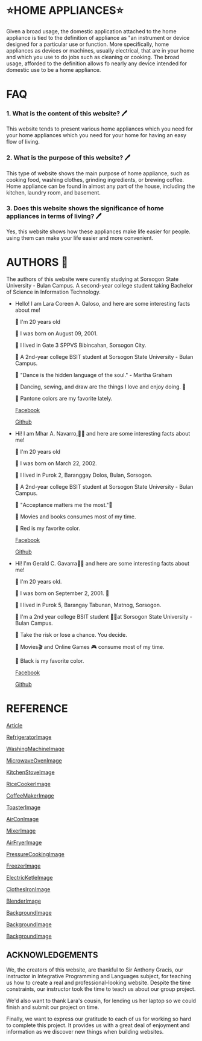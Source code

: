 # ⭐HOME APPLIANCES⭐
 
Given a broad usage, the domestic application attached to the home appliance is tied to the definition of appliance as "an instrument or device designed for a particular use or function. More specifically, home appliances as devices or machines, usually electrical, that are in your home and which you use to do jobs such as cleaning or cooking. The broad usage, afforded to the definition allows fo nearly any device intended for domestic use to be a home appliance.


# FAQ

### 1. What is the content of this website?  🖊️

This website tends to present various home appliances which you need for your home appliances which you need for your home for having an easy flow of living.

### 2. What is the purpose of this website?  🖊️

This type of website shows the main purpose of home appliance, such as cooking food, washing clothes, grinding ingredients, or brewing coffee. Home appliance can be found in almost any part of the house, including the kitchen, laundry room, and basement.

### 3. Does this website shows the significance of home appliances in terms of living?  🖊️

Yes, this website shows how these appliances make life easier for people. using them can make your life easier and  more convenient. 


  
# AUTHORS 📒
The authors of this website were curently studying at Sorsogon State University - Bulan Campus. A second-year college student taking Bachelor of Science in Information Technology. 


  * Hello! I am Lara Coreen A. Galoso, and here are some interesting facts about me!

       I'm 20 years old

       I was born on August 09, 2001. 

       I lived in Gate 3 SPPVS Bibincahan, Sorsogon City.

       A 2nd-year college BSIT student at Sorsogon State University - Bulan Campus.

       "Dance is the hidden language of the soul." - Martha Graham

       Dancing, sewing, and draw are the things I love and enjoy doing. 💃

       Pantone colors are my favorite lately.
  
      [Facebook](https://web.facebook.com/lc.galoso)
      
      [Github](https://github.com/laragaloso) 
            
  
  * Hi! I am Mhar A. Navarro,👨‍🎓 and here are some interesting facts about me!

       I'm 20 years old

       I was born on March 22, 2002.
      
       I lived in Purok 2, Baranggay Dolos, Bulan, Sorsogon.

       A 2nd-year college BSIT student at Sorsogon State University - Bulan Campus.

       "Acceptance matters me the most."🎉

       Movies and books consumes most of my time.

       Red is my favorite color.

      [Facebook](https://www.facebook.com/profile.php?id=100075392478229)
      
      [Github](https://github.com/mharnavarro22)


  
  
  * Hi! I'm Gerald C. Gavarra👨‍🎓 and here are some interesting facts about me! 

       I'm 20 years old.

       I was born on September 2, 2001. 🎉

       I lived in Purok 5, Barangay Tabunan, Matnog, Sorsogon.

       I'm a 2nd year college BSIT student 👨‍💻at Sorsogon State University - Bulan Campus.

       Take the risk or lose a chance. You decide.

       Movies🎬 and Online Games 🎮 consume most of my time.

       Black is my favorite color.  
        
      [Facebook](https://www.facebook.com/profile.php?id=100006670065294)

      [Github](https://github.com/GeraldGavarra)


# REFERENCE
[Article](https://en.m.wikipedia.org/wiki/Home_appliance)

[RefrigeratorImage](https://www.bing.com/images/search?view=detailV2&ccid=vcXzBqLA&id=87257730647F3C4BC2414622F63191DABBBFF03C&thid=OIP.vcXzBqLA1oiJUYpVON8C4AD5D5&mediaurl=https%3A%2F%2Fwww.premiumus.com%2Fdownload.php%3Fpath%3Dpremium_products%2Fwhite_goods%2Frefrigerators%2FPRF7160MS%26filename%3Dlo.jpg%26model%3Dlo_PRF7160MS.jpg&exph=450&expw=450&q=refrigerator+images&simid=608022590384265433&form=IRPRST&ck=3015A2241087046A436AD786683B0C60&selectedindex=5&ajaxhist=0&ajaxserp=0&pivotparams=insightsToken%3Dccid_fV1gZN67*cp_E6620C36F9F99955C501C5EB5E8E13D2*mid_60B78F7515C78742C549F84AA678E39B3D6F3B56*simid_607992744655022753*thid_OIP.fV1gZN67PU-Z5!_VMmNuUNQHaHa&vt=0&sim=11&iss=VSI)

[WashingMachineImage](https://www.bing.com/images/search?view=detailV2&ccid=5fcsgCtM&id=B58CC88AD421D52E507354F34E4B6F0CA51E8819&thid=OIP.5fcsgCtMA5lE9Zm4HRPm5QHaHa&mediaurl=https%3a%2f%2fwww.awardrv.com.au%2fassets%2ffull%2f9312652007834.jpg%3f20171019122918&exph=550&expw=550&q=simple+washing+machine+images&simid=607988995146844763&FORM=IRPRST&ck=5E2C34C382850E60E95D5F0BDF34C7DE&selectedIndex=15&ajaxhist=0&ajaxserp=0)

[MicrowaveOvenImage](https://www.bing.com/images/search?view=detailV2&ccid=YXKk4Hum&id=B857E4ED64B0607AD4E25C66DCECCEEA69427A69&thid=OIP.YXKk4HumnUuNFzlctuF-FgHaHa&mediaurl=https%3a%2f%2fimage.sportsmansguide.com%2fadimgs%2fl%2f2%2f297398_ts.jpg&exph=1155&expw=1155&q=Microwave+Oven+Stainless+Steel&simid=608043274948933691&FORM=IRPRST&ck=37422F195A2DCDB2D1A783BE37C80C4B&selectedIndex=2&ajaxhist=0&ajaxserp=0)

[KitchenStoveImage](https://www.bing.com/images/search?view=detailV2&ccid=msXppjcA&id=361B1C3ACBB410D961AB750E23EF86E8880141C4&thid=OIP.msXppjcAf-IZNOUdCaR2-gHaK3&mediaurl=https%3a%2f%2fthorkitchen.com%2fwp-content%2fuploads%2f2020%2f11%2f48-Inch-Gas-Range-LRG4807U-front-closed-thor-kitchen-1.jpg&exph=1000&expw=682&q=kitchen+stove+images&simid=608025055697317949&FORM=IRPRST&ck=1C392A9F9619E68EFF30ACF5283EC41A&selectedIndex=4&ajaxhist=0&ajaxserp=0)

[RiceCookerImage](https://www.bing.com/images/search?view=detailV2&ccid=psdiN%2bG%2b&id=F8C3B9DCF126A6B64476B9FE558A9E2F975AB84F&thid=OIP.psdiN-G-Pxusf9IuM108MwHaHa&mediaurl=https%3a%2f%2fcdn1.productnation.co%2fstg%2fsites%2f1%2f5fab6df5bcf07.jpeg&exph=1024&expw=1024&q=rice+cooker+images&simid=608008477120217350&FORM=IRPRST&ck=D64779E51B07D7C02607AC8B1963B573&selectedIndex=38&ajaxhist=0&ajaxserp=0)

[CoffeeMakerImage](https://www.bing.com/images/search?view=detailV2&ccid=HUcDyI7V&id=9974CACA40B44AE81D5EAD27A27C9577C31A0A6D&thid=OIP.HUcDyI7Vn1gGMVKTZ3tOLwHaHa&mediaurl=https%3a%2f%2fi5.walmartimages.ca%2fimages%2fEnlarge%2f530%2f995%2f6000197530995.jpg&exph=1500&expw=1500&q=coffee+maker+image&simid=608017457908222454&FORM=IRPRST&ck=87CAB93D163487B662227B0B5683D6D5&selectedIndex=4&ajaxhist=0&ajaxserp=0)

[ToasterImage](https://www.bing.com/images/search?view=detailV2&ccid=W4TcMtmh&id=80F96C9ED382BB84E5DB9773357FBB6BC7FBAD12&thid=OIP.W4TcMtmhySay-UoJW7n6QgHaFE&mediaurl=https%3a%2f%2fwww.oster.ca%2fon%2fdemandware.static%2f-%2fSites-master-catalog%2fdefault%2fdw72fea9ea%2fimages%2fOster%2fca-oster%2fTSSTTRJB31R-033-6.jpg&exph=4751&expw=6930&q=toaster+images&simid=608012883758638858&FORM=IRPRST&ck=F787B51A6C153550C72198A3ED25FB3A&selectedIndex=1&ajaxhist=0&ajaxserp=0)

[AirConImage](https://www.bing.com/images/search?view=detailV2&ccid=yDdlwu9P&id=49BE7994AF0EAC1CA437D5AD2E8FA5495572DD47&thid=OIP.yDdlwu9PL-1BMr9-uBU75AHaHa&mediaurl=https%3A%2F%2Fwww.familyneeds.net%2Fimages%2Fproducts%2Flg-1-ton-heat-and-cool-air-conditioner-ksuh1264na01502089951.jpg&exph=600&expw=600&q=Wall+AC+Units+Air+Conditioning&simid=608000883617973197&form=IRPRST&ck=5FD9446679E8830B3DECE57F9ADDBDE0&selectedindex=1&ajaxhist=0&ajaxserp=0&pivotparams=insightsToken%3Dccid_uQBB0E4J*cp_FCBA51DED4E2BC67DD545AF771AAA999*mid_FBE3A717FD5AF0A92BCD075256FF88F26C7BC1D6*simid_608016388452320289*thid_OIP.uQBB0E4JFXyjT5rijbFq5gHaHa&vt=0&sim=11&iss=VSI&ajaxhist=0&ajaxserp=0)

[MixerImage](https://www.bing.com/images/search?view=detailV2&ccid=m4xnQDTW&id=B1177C27F4F6EDB11640CC26A6DBC615F524B8B7&thid=OIP.m4xnQDTWgAv7zkZgfCrOugHaHa&mediaurl=https%3a%2f%2fi5.walmartimages.com%2fasr%2fa88c0ca6-e66c-4aa4-a26b-e35744be6f86_1.964832aec3f64b36c7994ee001a13aa5.jpeg&exph=2532&expw=2532&q=mixer+images&simid=608030935511495612&FORM=IRPRST&ck=AE8EA6B0A45830766CD7D8344AD671D9&selectedIndex=5&ajaxhist=0&ajaxserp=0)

[AirFryerImage](https://www.bing.com/images/search?view=detailV2&ccid=OnlApMZt&id=FC7CF02D4ED42A6D1076C3CD4CBEC9C6F04F8102&thid=OIP.OnlApMZt-6qRSGtpTYMXjAHaHc&mediaurl=https%3a%2f%2fi5.walmartimages.ca%2fimages%2fEnlarge%2f872%2f712%2f6000201872712.jpg&exph=1500&expw=1491&q=air+fryer+image&simid=608011951752617128&FORM=IRPRST&ck=6F7A010D81527FFF58BFA38755E0E81A&selectedIndex=3&ajaxhist=0&ajaxserp=0)

[PressureCookingImage](https://www.bing.com/images/search?view=detailV2&ccid=OnfcMuu4&id=F437EE237D3A7D5318FA2B6C076E89C05E9A9B32&thid=OIP.OnfcMuu4T8cBkjrH_pFsawHaHa&mediaurl=https%3a%2f%2fi0.wp.com%2fwww.johnsonbecker.com%2fwp-content%2fuploads%2f2017%2f11%2felite-bistro-pressure-cooker-lawsuit.jpeg%3ffit%3d1100%252C1100%26ssl%3d1&exph=1100&expw=1100&q=pressure+cooking+image&simid=608012810741494313&FORM=IRPRST&ck=E18655A5E903410D91B006B161B3C009&selectedIndex=17&ajaxhist=0&ajaxserp=0)

[FreezerImage](https://www.bing.com/images/search?view=detailV2&ccid=3gMV9h8g&id=9589A1A3A6B3D59F8E19190C1F99C4417939FC95&thid=OIP.3gMV9h8gDtynejvPy1Dq-AHaHa&mediaurl=https%3a%2f%2fth.bing.com%2fth%2fid%2fR.de0315f61f200edca77a3bcfcb50eaf8%3frik%3dlfw5eUHEmR8MGQ%26riu%3dhttp%253a%252f%252fimages.chestfreezers.biz%252fl-m%252fnew-chest-deep-freezer-7-cu-ft-V4mfs2Tf3bdO7w.jpg%26ehk%3dNNkW0sFMHZs0iwVdGyCiAOY%252b052SpQtc6UGHSqNff%252fo%253d%26risl%3d%26pid%3dImgRaw%26r%3d0&exph=1600&expw=1600&q=7+Cubic+FT+Chest+Freezer&simid=608017238859588659&FORM=IRPRST&ck=5DC7A12335037960881ED3AB9FB10A17&selectedIndex=0&ajaxhist=0&ajaxserp=0)

[ElectricKetleImage](https://www.bing.com/images/search?view=detailV2&ccid=XV4b83Zp&id=1881AD87CBC32628E6650275F3A0BB5CA82298ED&thid=OIP.XV4b83ZpVo5B1jqJVIBXZAHaHa&mediaurl=https%3a%2f%2fwww.oster.ca%2fon%2fdemandware.static%2f-%2fSites-master-catalog%2fdefault%2fdw5d87126b%2fimages%2fhighres%2fBVSTKT665R-033-1.jpg&exph=1200&expw=1200&q=electric+kettle+image&simid=608001819930722592&FORM=IRPRST&ck=FBE6949A05C5169192DBFE0B84187DBB&selectedIndex=1&ajaxhist=0&ajaxserp=0)

[ClothesIronImage](https://www.bing.com/images/search?view=detailV2&ccid=n7Z0ZKKS&id=DDC1BA376827B1D7607FCBA1C256DC6164DB6BF8&thid=OIP.n7Z0ZKKSGB5W01isaikNvwHaGz&mediaurl=https%3A%2F%2Fgovanmani.durban%2Fwp-content%2Fuploads%2F2021%2F03%2FGC2141_24-IMS-en_ZA.jpeg&exph=883&expw=960&q=clothes+iron+image&simid=608042634999122961&form=IRPRST&ck=E238179BC2229816A3F950682991D182&selectedindex=1&ajaxhist=0&ajaxserp=0pivotparams=insightsToken%3Dccid_a5DBlA6P*cp_4DE979EC5932FB75B638E5B11332C565*mid_786E15D8655E1FAC151D53E8BCE1D221420F46A6*simid_608019571028599272*thid_OIP.a5DBlA6P!_d5dLLC7kYKqewAAAA&vt=0&sim=11&iss=VSI&ajaxhist=0&ajaxserp=0)

[BlenderImage](https://www.bing.com/images/search?view=detailV2&ccid=Y5t0CuEa&id=83F5D323FAFE260D9DBD7693AC47CBF5EA822E1F&thid=OIP.Y5t0CuEawG3_9KcVkfX23QHaHa&mediaurl=https%3a%2f%2fth.bing.com%2fth%2fid%2fR.639b740ae11ac06dfff4a71591f5f6dd%3frik%3dHy6C6vXLR6yTdg%26riu%3dhttp%253a%252f%252fwww.webstaurantstore.com%252fimages%252fproducts%252fextra_large%252f107044%252f559345.jpg%26ehk%3d3z1tth%252f7NEafbjqvOkxzUcVJ7WVxg3S5YaEl3OdM%252b6U%253d%26risl%3d%26pid%3dImgRaw%26r%3d0&exph=1000&expw=1000&q=Pink+Blender&simid=608007042611160207&FORM=IRPRST&ck=FB32D9498FBEF0D78E23BD8DF8009DDD&selectedIndex=0&ajaxhist=0&ajaxserp=0)

[BackgroundImage](https://www.bing.com/images/search?view=detailV2&ccid=BC4mD9bJ&id=00829ED73A6290522C6A98B0D2CCB1AE8A6A4894&thid=OIP.BC4mD9bJl6buaXYP-Su4IQHaEA&mediaurl=https%3a%2f%2fwww.residentialproductsonline.com%2fsites%2frpo%2ffiles%2fFull-Kitchen-Suite-Italian.jpg&exph=1907&expw=3525&q=Home+Kitchen+Appliances&simid=608048458974978400&FORM=IRPRST&ck=A98D7B5B11A3E7F630A75E85FA145B9B&selectedIndex=10&ajaxhist=0&ajaxserp=0)

[BackgroundImage](https://www.bing.com/images/search?view=detailV2&ccid=mSNBX71y&id=EFB1CA8A035F454A234BDAE9FAD67E0DE0097DF7&thid=OIP.mSNBX71yqVZKx_qK2QxKEgHaFj&mediaurl=https%3a%2f%2fbeltwaybuilders.com%2fwp-content%2fuploads%2f2019%2f01%2fHow-To-Choose-Appliance-Color-for-Your-Kitchen.jpg&exph=887&expw=1182&q=Home+Kitchen+Appliances&simid=608039078755452568&FORM=IRPRST&ck=27052FD80C06C32AD983EAE60A285559&selectedIndex=22&ajaxhist=0&ajaxserp=0)

[BackgroundImage](https://www.bing.com/images/search?view=detailV2&ccid=tqfz2hDh&id=233EEC8BA955C2357A550E73F525FC75DDC895CB&thid=OIP.tqfz2hDhF8E1R1p6zcLPegHaE8&mediaurl=https%3a%2f%2fs3-ap-southeast-2.amazonaws.com%2fgetquickspark.com.au%2fghost-content%2f2019%2f12%2fHow-Long-Should-Your-Electrical-Appliances-Last.jpg&exph=1000&expw=1500&q=Images+of+Appliances&simid=607992542788484251&FORM=IRPRST&ck=FD5F80A8C5590BF48F30EDA412D53F26&selectedIndex=6&ajaxhist=0&ajaxserp=0)





## ACKNOWLEDGEMENTS

We, the creators of this website, are thankful to Sir Anthony Gracis, our instructor in Integrative Programming and Languages subject, for teaching us how to create a real and professional-looking website. Despite the time constraints, our instructor took the time to teach us about our group project.

We'd also want to thank Lara's cousin, for lending us her laptop so we could finish and submit our project on time.

Finally, we want to express our gratitude to each of us for working so hard to complete this project. It provides us with a great deal of enjoyment and information as we discover new things when building websites.






